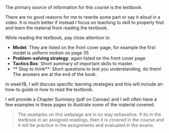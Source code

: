 The primary source of information for this course is the textbook. 


There are no good reasons for me to rewrite some part or say it aloud in a video. It is much better if instead I focus on teaching to skill to properly find and learn the material from reading the textbook.

While reading the textbook, pay close attention to 
* **Model**. They are listed on the front cover page, for example the first model is uniform motion on page 35
* **Problem-solving strategy**: again listed on the front cover page
* **Tactics Box**: Short summary of important skills to master.  
* ** Stop to think**: Short questions to test you understanding, do them! The answers are at the end of the book. 

In week1B, I will discuss specific learning strategies and this will include an how-to guide in how to read the textbook. 

I will provide a Chapter Summary (pdf on Canvas) and I will often have a few examples in these pages to illustrate some of the material covered. 

> The examples on this webpage are in no way exhaustive. If its in the textbook in an assigned readings, then it is covered in the course and it will be practice in the assignments and evaluated in the exams. 


